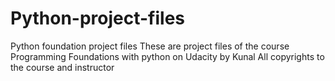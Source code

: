 # Python-project-files
Python foundation project files
These are project files of the course Programming Foundations with python on Udacity by Kunal
All copyrights to the course and instructor
